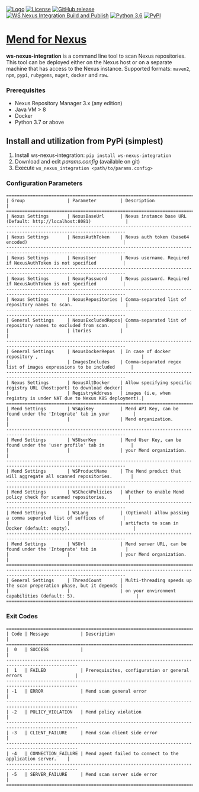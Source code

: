 [![Logo](https://resources.mend.io/mend-sig/logo/mend-dark-logo-horizontal.png)](https://www.mend.io/)
[![License](https://img.shields.io/badge/License-Apache%202.0-yellowgreen.svg)](https://opensource.org/licenses/Apache-2.0)
[![GitHub release](https://img.shields.io/github/v/release/whitesource-ps/whitesource-nexus-integration)](https://github.com/whitesource-ps/whitesource-nexus-integration/releases/latest)
[![WS Nexus Integration Build and Publish](https://github.com/whitesource-ps/whitesource-nexus-integration/actions/workflows/ci.yml/badge.svg)](https://github.com/whitesource-ps/whitesource-nexus-integration/actions/workflows/ci.yml)
[![Python 3.6](https://upload.wikimedia.org/wikipedia/commons/thumb/8/8c/Blue_Python_3.6%2B_Shield_Badge.svg/86px-Blue_Python_3.6%2B_Shield_Badge.svg.png)](https://www.python.org/downloads/release/python-360/)
[![PyPI](https://img.shields.io/pypi/v/ws-nexus-integration?style=plastic)](https://pypi.org/project/ws-nexus-integration/)

# [Mend for Nexus](https://github.com/whitesource-ps/ws-nexus-integration)
**ws-nexus-integration** is a command line tool to scan Nexus repositories.  
This tool can be deployed either on the Nexus host or on a separate machine that has access to the Nexus instance.
Supported formats: `maven2`, `npm`, `pypi`, `rubygems`, `nuget`, `docker` and `raw`.

### Prerequisites
- Nexus Repository Manager 3.x (any edition)
- Java VM > 8
- Docker
- Python 3.7 or above

## Install and utilization from PyPi (simplest)
1. Install ws-nexus-integration: `pip install ws-nexus-integration`
2. Download and edit _params.config_ (available on git)
3. Execute `ws_nexus_integration <path/to/params.config>`

### Configuration Parameters
```
===================================================================================================================
| Group                | Parameter         | Description                                                          |
===================================================================================================================
| Nexus Settings       | NexusBaseUrl      | Nexus instance base URL (Default: http://localhost:8081)             |
-------------------------------------------------------------------------------------------------------------------
| Nexus Settings       | NexusAuthToken    | Nexus auth token (base64 encoded)                                    |
-------------------------------------------------------------------------------------------------------------------
| Nexus Settings       | NexusUser         | Nexus username. Required if NexusAuthToken is not specified          |
-------------------------------------------------------------------------------------------------------------------
| Nexus Settings       | NexusPassword     | Nexus password. Required if NexusAuthToken is not specified          |
-------------------------------------------------------------------------------------------------------------------
| Nexus Settings       | NexusRepositories | Comma-separated list of repository names to scan.                    |
-------------------------------------------------------------------------------------------------------------------
| General Settings     | NexusExcludedRepos| Comma-separated list of repository names to excluded from scan.      |
|                      | itories           |                                                                      |
-------------------------------------------------------------------------------------------------------------------
| General Settings     | NexusDockerRepos  | In case of docker repository ,                                       |
|                      | ImagesIncludes    | Comma-separated regex list of images expressions to be included      |
-------------------------------------------------------------------------------------------------------------------
| Nexus Settings       | NexusAltDocker    | Allow specifying specific registry URL (host:port) to download docker|
|                      | RegistryAddress   | images (i.e, when registry is under NAT due to Nexus K8S deployment).|
===================================================================================================================
| Mend Settings        | WSApiKey          | Mend API Key, can be found under the 'Integrate' tab in your         |
|                      |                   | Mend organization.                                                   |
-------------------------------------------------------------------------------------------------------------------
| Mend Settings        | WSUserKey         | Mend User Key, can be found under the 'user profile' tab in          |
|                      |                   | your Mend organization.                                              |
-------------------------------------------------------------------------------------------------------------------
| Mend Settings        | WSProductName     | The Mend product that will aggregate all scanned repositories.       |
-------------------------------------------------------------------------------------------------------------------
| Mend Settings        | WSCheckPolicies   | Whether to enable Mend policy check for scanned repositories.        |
-------------------------------------------------------------------------------------------------------------------
| Mend Settings        | WSLang            | (Optional) allow passing a comma seperated list of suffices of       |
|                      |                   | artifacts to scan in Docker (default: empty).                        |
-------------------------------------------------------------------------------------------------------------------
| Mend Settings        | WSUrl             | Mend server URL, can be found under the 'Integrate' tab in           |
|                      |                   | your Mend organization.                                              |
===================================================================================================================
-------------------------------------------------------------------------------------------------------------------
| General Settings     | ThreadCount       | Multi-threading speeds up the scan preperation phase, but it depends |
|                      |                   | on your environment capabilities (default: 5).                       |
===================================================================================================================
```

### Exit Codes
```
=================================================================================================
| Code | Message            | Description                                                       |
=================================================================================================
|  0   | SUCCESS            |                                                                   |
-------------------------------------------------------------------------------------------------
|  1   | FAILED             | Prerequisites, configuration or general errors                    |
-------------------------------------------------------------------------------------------------
| -1   | ERROR              | Mend scan general error                                    |
-------------------------------------------------------------------------------------------------
| -2   | POLICY_VIOLATION   | Mend policy violation                                      |
-------------------------------------------------------------------------------------------------
| -3   | CLIENT_FAILURE     | Mend scan client side error                                |
-------------------------------------------------------------------------------------------------
| -4   | CONNECTION_FAILURE | Mend agent failed to connect to the application server.    |
-------------------------------------------------------------------------------------------------
| -5   | SERVER_FAILURE     | Mend scan server side error                                |
=================================================================================================
```

